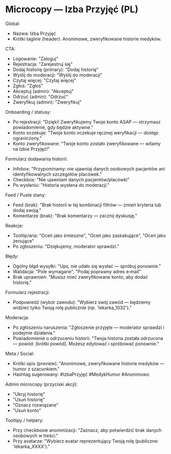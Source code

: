 # Microcopy — Izba Przyjęć (PL)

Global:
- Nazwa: Izba Przyjęć
- Krótki tagline (header): Anonimowe, zweryfikowane historie medyków.

CTA:
- Logowanie: "Zaloguj"
- Rejestracja: "Zarejestruj się"
- Dodaj historię (primary): "Dodaj historię"
- Wyślij do moderacji: "Wyślij do moderacji"
- Czytaj więcej: "Czytaj więcej"
- Zgłoś: "Zgłoś"
- Akceptuj (admin): "Akceptuj"
- Odrzuć (admin): "Odrzuć"
- Zweryfikuj (admin): "Zweryfikuj"

Onboarding / statusy:
- Po rejestracji: "Dzięki! Zweryfikujemy Twoje konto ASAP — otrzymasz powiadomienie, gdy będzie aktywne."
- Konto oczekuje: "Twoje konto oczekuje ręcznej weryfikacji — dostęp ograniczony."
- Konto zweryfikowane: "Twoje konto zostało zweryfikowane — witamy na Izbie Przyjęć!"

Formularz dodawania historii:
- Infobox: "Przypominamy: nie ujawniaj danych osobowych pacjentów ani identyfikowalnych szczegółów placówek."
- Checkbox: "Nie ujawniam danych pacjentów/placówki"
- Po wysłaniu: "Historia wysłana do moderacji."

Feed / Puste stany:
- Feed (brak): "Brak historii w tej kombinacji filtrów — zmień kryteria lub dodaj swoją."
- Komentarze (brak): "Brak komentarzy — zacznij dyskusję."

Reakcje:
- Tooltip/aria: "Oceń jako śmieszne", "Oceń jako zaskakujące", "Oceń jako żenujące"
- Po zgłoszeniu: "Dziękujemy, moderator sprawdzi."

Błędy:
- Ogólny błąd wysyłki: "Ups, nie udało się wysłać — spróbuj ponownie."
- Walidacja: "Pole wymagane", "Podaj poprawny adres e‑mail"
- Brak uprawnień: "Musisz mieć zweryfikowane konto, aby dodać historię."

Formularz rejestracji:
- Podpowiedź (wybór zawodu): "Wybierz swój zawód — będziemy widzieć tylko Twoją rolę publicznie (np. 'lekarka_1032')."

Moderacja:
- Po zgłoszeniu naruszenia: "Zgłoszenie przyjęte — moderator sprawdzi i podejmie działania."
- Powiadomienie o odrzuceniu historii: "Twoja historia została odrzucona — powód: [krótki powód]. Możesz edytować i spróbować ponownie."

Meta / Social:
- Krótki opis (preview): "Anonimowe, zweryfikowane historie medyków — humor z szacunkiem."
- Hashtag sugerowany: #IzbaPrzyjęć #MedykHumor #Anonimowo

Admin microcopy (przyciski akcji):
- "Ukryj historię"
- "Usuń historię"
- "Oznacz rozwiązane"
- "Usuń konto"

Tooltipy / helpery:
- Przy checkboxie anonimizacji: "Zaznacz, aby potwierdzić brak danych osobowych w treści."
- Przy avatarze: "Wybierz avatar reprezentujący Twoją rolę (publiczne: 'lekarka_XXXX')."